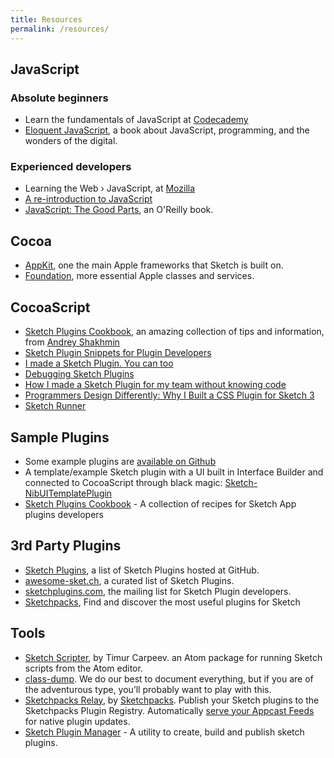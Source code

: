 ```yaml
---
title: Resources
permalink: /resources/
---
```


## JavaScript

### Absolute beginners
- Learn the fundamentals of JavaScript at [Codecademy](https://www.codecademy.com/tracks/javascript)
- [Eloquent JavaScript](http://eloquentjavascript.net), a book about JavaScript, programming, and the wonders of the digital.

### Experienced developers
- Learning the Web › JavaScript, at [Mozilla](https://developer.mozilla.org/en/Learn/JavaScript)
- [A re-introduction to JavaScript](https://developer.mozilla.org/en-US/docs/Web/JavaScript/A_re-introduction_to_JavaScript)
- [JavaScript: The Good Parts](http://shop.oreilly.com/product/9780596517748.do), an O'Reilly book.

## Cocoa

- [AppKit](https://developer.apple.com/documentation/appkit?language=objc), one the main Apple frameworks that Sketch is built on.
- [Foundation](https://developer.apple.com/documentation/foundation?language=objc), more essential Apple classes and services.

## CocoaScript

- [Sketch Plugins Cookbook](https://github.com/turbobabr/Sketch-Plugins-Cookbook), an amazing collection of tips and information, from [Andrey Shakhmin](https://github.com/turbobabr)
- [Sketch Plugin Snippets for Plugin Developers](https://medium.com/sketch-app-sources/sketch-plugin-snippets-for-plugin-developers-e9e1d2ab6827#.a3xn6hth6)
- [I made a Sketch Plugin. You can too](https://medium.com/sketch-app-sources/i-made-a-sketch-plugin-you-can-too-58a28b7277f1#.52umaxe3i)
- [Debugging Sketch Plugins](https://sketchplugindev.james.ooo/debugging-sketch-plugins-11cafc86df87#.64891ewop)
- [How I made a Sketch Plugin for my team without knowing code](http://hackingui.com/design/how-to-create-a-sketch-plugin/)
- [Programmers Design Differently: Why I Built a CSS Plugin for Sketch 3](https://medium.com/sketch-app-sources/programmers-design-differently-why-i-built-a-css-plugin-for-sketch-3-52a1246305a4#.v0qjvzsfd)
- [Sketch Runner](https://medium.com/sketch-app-sources/runner-speed-up-your-sketch-workflow-fba470ed43c1#.bgdpr68wy)

## Sample Plugins

- Some example plugins are [available on Github](https://github.com/BohemianCoding/ExampleSketchPlugins)
- A template/example Sketch plugin with a UI built in Interface Builder and connected to CocoaScript through black magic: [Sketch-NibUITemplatePlugin](https://github.com/romannurik/Sketch-NibUITemplatePlugin)
- [Sketch Plugins Cookbook](https://github.com/turbobabr/Sketch-Plugins-Cookbook) - A collection of recipes for Sketch App plugins developers

## 3rd Party Plugins

- [Sketch Plugins](https://github.com/sketchplugins/plugin-directory), a list of Sketch Plugins hosted at GitHub.
- [awesome-sket.ch](http://awesome-sket.ch), a curated list of Sketch Plugins.
- [sketchplugins.com](http://sketchplugins.com), the mailing list for Sketch Plugin developers.
- [Sketchpacks](http://www.sketchpacks.com), Find and discover the most useful plugins for Sketch

## Tools

- [Sketch Scripter](https://github.com/timuric/sketchapp-scripter), by Timur Carpeev. an Atom package for running Sketch scripts from the Atom editor.
- [class-dump](http://stevenygard.com/projects/class-dump/). We do our best to document everything, but if you are of the adventurous type, you’ll probably want to play with this.
- [Sketchpacks Relay](https://github.com/apps/sketchpacks-relay/), by [Sketchpacks](https://sketchpacks.com). Publish your Sketch plugins to the Sketchpacks Plugin Registry. Automatically [serve your Appcast Feeds](https://docs.sketchpacks.com/developers/publishing/appcast.html) for native plugin updates.
- [Sketch Plugin Manager](https://skpm.io) - A utility to create, build and publish sketch plugins.



